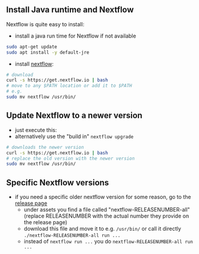 ## Install Java runtime and Nextflow
 
Nextflow is quite easy to install:
 
* install a java run time for Nextflow if not available
 
```bash
sudo apt-get update
sudo apt install -y default-jre
```
* install [nextflow](https://www.nextflow.io/):
 
```bash
# download
curl -s https://get.nextflow.io | bash
# move to any $PATH location or add it to $PATH
# e.g.
sudo mv nextflow /usr/bin/
```
 
## Update Nextflow to a newer version
 
* just execute this:
* alternatively use the "build in" `nextflow upgrade`
 
```bash
# downloads the newer version
curl -s https://get.nextflow.io | bash
# replace the old version with the newer version
sudo mv nextflow /usr/bin/
```
 
## Specific Nextflow versions
 
* if you need a specific older nextflow version for some reason, go to the [release page](https://github.com/nextflow-io/nextflow/releases)
  * under assets you find a file called "nextflow-RELEASENUMBER-all" (replace RELEASENUMBER with the actual number they provide on the release page)
  * download this file and move it to e.g. `/usr/bin/` or call it directly `./nextflow-RELEASENUMBER-all run ...`
  * instead of `nextflow run ...` you do `nextflow-RELEASENUMBER-all run ...`
 
 

